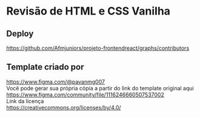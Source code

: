 # Revisão de HTML e CSS Vanilha

## Deploy
https://github.com/Afmjuniors/projeto-frontendreact/graphs/contributors

## Template criado por<br>
https://www.figma.com/@pavanmg007<br>
Você pode gerar sua própria cópia a partir do link do template original aqui<br>
https://www.figma.com/community/file/1116246660507537002<br>
Link da licença<br>
https://creativecommons.org/licenses/by/4.0/<br>
